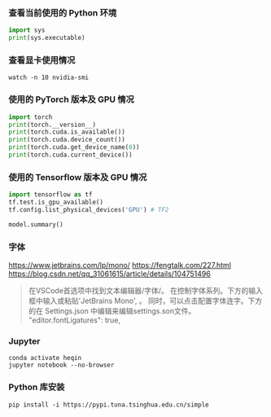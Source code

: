 ### 查看当前使用的 Python 环境
```python
import sys
print(sys.executable)
```
### 查看显卡使用情况
```SHELL
watch -n 10 nvidia-smi 
```


### 使用的 PyTorch 版本及 GPU 情况
```PYTHON
import torch
print(torch.__version__)
print(torch.cuda.is_available())
print(torch.cuda.device_count())
print(torch.cuda.get_device_name(0))
print(torch.cuda.current_device())
```
### 使用的 Tensorflow 版本及 GPU 情况
```PYTHON
import tensorflow as tf 
tf.test.is_gpu_available()
tf.config.list_physical_devices('GPU') # TF2

model.summary()
```

### 字体
https://www.jetbrains.com/lp/mono/
https://fengtalk.com/227.html
https://blog.csdn.net/qq_31061615/article/details/104751496
> 在VSCode首选项中找到文本编辑器/字体/。
在控制字体系列。下方的输入框中输入或粘贴'JetBrains Mono', 。
同时，可以点击配置字体连字。下方的在 Settings.json 中编辑来编辑settings.son文件。
 "editor.fontLigatures": true,

### Jupyter
```SHELL
conda activate heqin
jupyter notebook --no-browser
```



### Python 库安装
```SHELL
pip install -i https://pypi.tuna.tsinghua.edu.cn/simple
```
